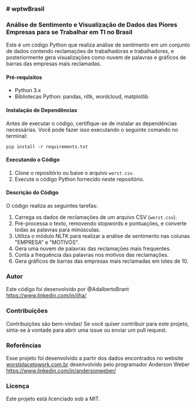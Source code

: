 ### # wptwBrasil

### 		Análise de Sentimento e Visualização de Dados das Piores Empresas para se 									Trabalhar em TI no Brasil

Este é um código Python que realiza análise de sentimento em um conjunto de dados contendo reclamações de trabalhadoras e trabalhadores, e posteriormente gera visualizações como nuvem de palavras e gráficos de barras das empresas mais reclamadas.

#### Pré-requisitos

- Python 3.x
- Bibliotecas Python: pandas, nltk, wordcloud, matplotlib

#### Instalação de Dependências

Antes de executar o código, certifique-se de instalar as dependências necessárias. Você pode fazer isso executando o seguinte comando no terminal:

```
pip install -r requirements.txt
```

#### Executando o Código

1. Clone o repositório ou baixe o arquivo `worst.csv`.
2. Execute o código Python fornecido neste repositório.

#### Descrição do Código

O código realiza as seguintes tarefas:

1. Carrega os dados de reclamações de um arquivo CSV (`worst.csv`).
2. Pré-processa o texto, removendo stopwords e pontuações, e converte todas as palavras para minúsculas.
3. Utiliza o módulo NLTK para realizar a análise de sentimento nas colunas "EMPRESA" e "MOTIVOS".
4. Gera uma nuvem de palavras das reclamações mais frequentes.
5. Conta a frequência das palavras nos motivos das reclamações.
6. Gera gráficos de barras das empresas mais reclamadas em lotes de 10.

### Autor

Este código foi desenvolvido por @AdalbertoBrant https://www.linkedin.com/in/ilha/

### Contribuições

Contribuições são bem-vindas! Se você quiser contribuir para este projeto, sinta-se à vontade para abrir uma issue ou enviar um pull request.

### Referências

Esse projeto foi desenvolvido a partir dos dados encontrados no website [worstplacetowork.com.br]() desenvolvido pelo programador Anderson Weber https://www.linkedin.com/in/andersonweber/

### Licença

Este projeto está licenciado sob a MIT.
